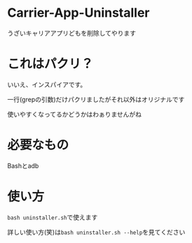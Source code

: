 # Carrier-App-Uninstaller
うざいキャリアアプリどもを削除してやります

# これはパクリ？
いいえ、インスパイアです。

一行(grepの引数)だけパクリましたがそれ以外はオリジナルです

使いやすくなってるかどうかはわぁりませんがね

# 必要なもの
Bashとadb

# 使い方
`bash uninstaller.sh`で使えます

詳しい使い方(笑)は`bash uninstaller.sh --help`を見てください
